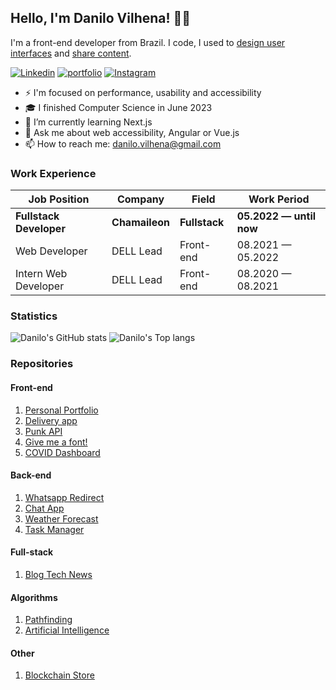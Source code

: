 ## Hello, I'm Danilo Vilhena! 👋🏼

I'm a front-end developer from Brazil. I code, I used to [design user interfaces](https://danilovilhena.com/#designs) and [share content](https://instagram.com/dev_danilo).

<a href="https://www.linkedin.com/in/danilo-vilhena/en">![Linkedin](https://img.shields.io/badge/LinkedIn-0077B5?style=for-the-badge&logo=linkedin&logoColor=white)</a>
<a href="https://danilovilhena.com/">![portfolio](https://img.shields.io/badge/Portfolio-4d1a7f?style=for-the-badge&logo=Portfolio&logoColor=white)</a>
<a href="https://www.instagram.com/dev_danilo/">![Instagram](https://img.shields.io/badge/Instagram-E4405F?style=for-the-badge&logo=instagram&logoColor=white)</a>

* ⚡️ I'm focused on performance, usability and accessibility 
* 🎓 I finished Computer Science in June 2023 
* 🌱 I’m currently learning Next.js
* 💬 Ask me about web accessibility, Angular or Vue.js  
* 📫 How to reach me: danilo.vilhena@gmail.com  

### Work Experience
| Job Position                     | Company            | Field                        | Work Period                |
| -------------------------------- | ------------------ | ---------------------------- | -------------------------- |
| **Fullstack Developer**  | **Chamaileon**     | **Fullstack**                | **05.2022 — until now**    |
| Web Developer                    | DELL Lead          | Front-end                    | 08.2021 — 05.2022          |
| Intern Web Developer             | DELL Lead          | Front-end                    | 08.2020 — 08.2021          |

### Statistics

![Danilo's GitHub stats](https://github-readme-stats.vercel.app/api?username=danilovilhena&show_icons=true&theme=react)
![Danilo's Top langs](https://github-readme-stats.vercel.app/api/top-langs/?username=danilovilhena&theme=react&layout=compact)

### Repositories

#### Front-end
1. [Personal Portfolio](https://github.com/danilovilhena/vilhena-portfolio-v2)
2. [Delivery app](https://github.com/danilovilhena/cardapio-online)
3. [Punk API](https://github.com/danilovilhena/punk-api)
4. [Give me a font!](https://github.com/danilovilhena/give-me-a-font)
5. [COVID Dashboard](https://github.com/danilovilhena/angular-covid-dashboard)

#### Back-end
1. [Whatsapp Redirect](https://github.com/danilovilhena/whatsapp-redirect)
2. [Chat App](https://github.com/danilovilhena/node-chat-app)
3. [Weather Forecast](https://github.com/danilovilhena/node-weather-forecast-website)
4. [Task Manager](https://github.com/danilovilhena/node-task-manager-api)

#### Full-stack
1. [Blog Tech News](https://github.com/danilovilhena/angular-express-blog)

#### Algorithms
1. [Pathfinding](https://github.com/danilovilhena/buscas-grafos)
2. [Artificial Intelligence](https://github.com/danilovilhena/ladrao-poupador)

#### Other
1. [Blockchain Store](https://github.com/danilovilhena/blockchain-store)
